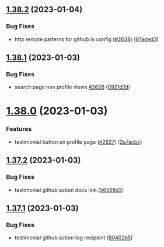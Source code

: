 ## [1.38.2](https://github.com/EddieHubCommunity/LinkFree/compare/v1.38.1...v1.38.2) (2023-01-04)


### Bug Fixes

* http remote patterns for github in config ([#2638](https://github.com/EddieHubCommunity/LinkFree/issues/2638)) ([97aded3](https://github.com/EddieHubCommunity/LinkFree/commit/97aded387f68c61cfc0227fbe7b8de5f5af2cdd1))



## [1.38.1](https://github.com/EddieHubCommunity/LinkFree/compare/v1.38.0...v1.38.1) (2023-01-03)


### Bug Fixes

* search page nan profile views [#2626](https://github.com/EddieHubCommunity/LinkFree/issues/2626) ([0921d7d](https://github.com/EddieHubCommunity/LinkFree/commit/0921d7d1449b722cb82a540e6158f3396a1f5441))



# [1.38.0](https://github.com/EddieHubCommunity/LinkFree/compare/v1.37.2...v1.38.0) (2023-01-03)


### Features

* testimonial button on profile page ([#2627](https://github.com/EddieHubCommunity/LinkFree/issues/2627)) ([2a7acbc](https://github.com/EddieHubCommunity/LinkFree/commit/2a7acbcb5f2b06f346d05488348cdebf4c5867d3))



## [1.37.2](https://github.com/EddieHubCommunity/LinkFree/compare/v1.37.1...v1.37.2) (2023-01-03)


### Bug Fixes

* testimonial github action docs link ([56568d3](https://github.com/EddieHubCommunity/LinkFree/commit/56568d3403c2d0054c87db14cc3fd3c7c82ae6f9))



## [1.37.1](https://github.com/EddieHubCommunity/LinkFree/compare/v1.37.0...v1.37.1) (2023-01-03)


### Bug Fixes

* testimonial github action tag recipient ([80402b5](https://github.com/EddieHubCommunity/LinkFree/commit/80402b59de42f0e924cf29d22f7bf20328804728))



